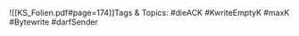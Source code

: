 
![[KS_Folien.pdf#page=174]]Tags & Topics:
   #dieACK
   #KwriteEmptyK
   #maxK
   #Bytewrite
   #darfSender